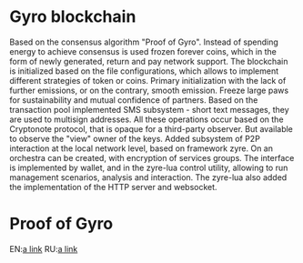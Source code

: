 # Gyro blockchain
Based on the consensus algorithm "Proof of Gyro". Instead of spending energy to achieve consensus is used frozen forever coins, which in the form of newly generated, return and pay network support. The blockchain is initialized based on the file configurations, which allows to implement different strategies of token or coins. Primary initialization with the lack of further emissions, or on the contrary, smooth emission. Freeze large paws for sustainability and mutual confidence of partners. Based on the transaction pool implemented SMS subsystem - short text messages, they are used to multisign addresses. All these operations occur based on the Cryptonote protocol, that is opaque for a third-party observer. But available to observe the "view" owner of the keys. Added subsystem of P2P interaction at the local network level, based on framework zyre. On an orchestra can be created, with encryption of services groups. The interface is implemented by wallet, and in the zyre-lua control utility, allowing to run management scenarios, analysis and interaction. The zyre-lua also added the implementation of the HTTP server and websocket.
# Proof of Gyro
EN:[a link](https://github.com/staroy/gyro/gyro-PoG-en.pdf)
RU:[a link](https://github.com/staroy/gyro/gyro-PoG-ru.pdf)

